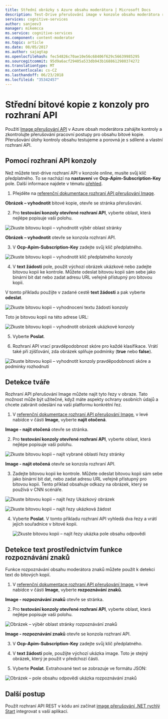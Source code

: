 ```yaml
---
title: Střední obrázky s Azure obsahu moderátora | Microsoft Docs
description: Test-Drive přerušování image v konzole obsahu moderátora rozhraní API.
services: cognitive-services
author: sanjeev3
manager: mikemcca
ms.service: cognitive-services
ms.component: content-moderator
ms.topic: article
ms.date: 08/05/2017
ms.author: sajagtap
ms.openlocfilehash: fec54826c70ae10e56c68406f629c56639985295
ms.sourcegitcommit: 95d9a6acf29405a533db943b1688612980374272
ms.translationtype: MT
ms.contentlocale: cs-CZ
ms.lasthandoff: 06/23/2018
ms.locfileid: "35342457"
---
```

# <a name="moderate-images-from-the-api-console"></a>Střední bitové kopie z konzoly pro rozhraní API

Použití [Image přerušování API](https://westus.dev.cognitive.microsoft.com/docs/services/57cf753a3f9b070c105bd2c1/operations/57cf753a3f9b070868a1f66c) v Azure obsah moderátora zahájíte kontroly a zkontrolujte přerušování pracovní postupy pro obsahu bitové kopie. Přerušování úlohy kontroly obsahu testujeme a porovná je s sdílené a vlastní rozhraní API.

## <a name="use-the-api-console"></a>Pomocí rozhraní API konzoly
Než můžete test-drive rozhraní API v konzole online, musíte svůj klíč předplatného. To se nachází na **nastavení** ve **Ocp-Apim-Subscription-Key** pole. Další informace najdete v tématu [přehled](overview.md).

1.  Přejděte na [referenční dokumentace rozhraní API přerušování Image](https://westus.dev.cognitive.microsoft.com/docs/services/57cf753a3f9b070c105bd2c1/operations/57cf753a3f9b070868a1f66c).

  **Obrázek – vyhodnotit** bitové kopie, otevře se stránka přerušování.

2. Pro **testování konzoly otevřené rozhraní API**, vyberte oblast, která nejlépe popisuje vaši polohu. 

  ![Zkuste bitovou kopii – vyhodnotit výběr oblast stránky](images/test-drive-region.png)
  
  **Obrázek – vyhodnotit** otevře se konzola rozhraní API.

3. V **Ocp-Apim-Subscription-Key** zadejte svůj klíč předplatného.

  ![Zkuste bitovou kopii – vyhodnotit klíč předplatného konzoly](images/try-image-api-1.PNG)

4. V **text žádosti** pole, použít výchozí obrázek ukázkové nebo zadejte bitovou kopii ke kontrole. Můžete odeslat bitovou kopii sám sebe jako binární bit dat nebo zadat adresu URL veřejně přístupný pro bitovou kopii. 

  V tomto příkladu použijte v zadané cestě **text žádosti** a pak vyberte **odeslat**. 

   ![Zkuste bitovou kopii – vyhodnocení textu žádosti konzoly](images/try-image-api-2.PNG)

  Toto je bitovou kopii na této adrese URL:

  ![Zkuste bitovou kopii – vyhodnotit obrázek ukázkové konzoly](images/sample-image.jpg) 

5. Vyberte **Poslat**.

6. Rozhraní API vrací pravděpodobnost skóre pro každé klasifikace. Vrátí také při zjišťování, zda obrázek splňuje podmínky (**true** nebo **false**). 

  ![Zkuste bitovou kopii – vyhodnotit konzoly pravděpodobnosti skóre a podmínky rozhodnutí](images/try-image-api-3.PNG)

## <a name="face-detection"></a>Detekce tváře

Rozhraní API přerušování Image můžete najít tyto řezy v obraze. Tato možnost může být užitečné, když máte aspekty ochrany osobních údajů a chcete zabránit odeslání na vaši platformu konkrétní řez. 

1.  V [referenční dokumentace rozhraní API přerušování Image](https://westus.dev.cognitive.microsoft.com/docs/services/57cf753a3f9b070c105bd2c1/operations/57cf753a3f9b070868a1f66c), v levé nabídce v části **Image**, vyberte **najít otočená**. 

  **Image - najít otočená** otevře se stránka.

2.  Pro **testování konzoly otevřené rozhraní API**, vyberte oblast, která nejlépe popisuje vaši polohu. 

  ![Zkuste bitovou kopii – najít vybrané oblasti řezy stránky](images/test-drive-region.png)

  **Image - najít otočená** otevře se konzola rozhraní API.

3. Zadejte bitovou kopii ke kontrole. Můžete odeslat bitovou kopii sám sebe jako binární bit dat, nebo zadat adresu URL veřejně přístupný pro bitovou kopii. Tento příklad obsahuje odkazy na obrázek, který se používá v CNN scénáře.

  ![Zkuste bitovou kopii – najít řezy Ukázkový obrázek](images/try-image-api-face-image.jpg)

  ![Zkuste bitovou kopii – najít řezy ukázková žádost](images/try-image-api-face-request.png)

4. Vyberte **Poslat**. V tomto příkladu rozhraní API vyhledá dva řezy a vrátí jejich souřadnice v bitové kopii.

   ![Zkuste bitovou kopii – najít řezy ukázka pole obsahu odpovědi](images/try-image-api-face-response.png)

## <a name="text-detection-via-ocr-capability"></a>Detekce text prostřednictvím funkce rozpoznávání znaků

Funkce rozpoznávání obsahu moderátora znaků můžete použít k detekci text do bitových kopií.

1. V [referenční dokumentace rozhraní API přerušování Image](https://westus.dev.cognitive.microsoft.com/docs/services/57cf753a3f9b070c105bd2c1/operations/57cf753a3f9b070868a1f66c), v levé nabídce v části **Image**, vyberte **rozpoznávání znaků**. 

  **Image - rozpoznávání znaků** otevře se stránka.

2. Pro **testování konzoly otevřené rozhraní API**, vyberte oblast, která nejlépe popisuje vaši polohu. 

  ![Obrázek – výběr oblast stránky rozpoznávání znaků](images/test-drive-region.png)

  **Image - rozpoznávání znaků** otevře se konzola rozhraní API.

3. V **Ocp-Apim-Subscription-Key** zadejte svůj klíč předplatného.

4. V **text žádosti** pole, použijte výchozí ukázka image. Toto je stejný obrázek, který je použit v předchozí části.

5. Vyberte **Poslat**. Extrahované text se zobrazuje ve formátu JSON:

  ![Obrázek – pole obsahu odpovědi ukázka rozpoznávání znaků](images/try-image-api-ocr.PNG)

## <a name="next-steps"></a>Další postup

Použít rozhraní API REST v kódu ani začínat [image přerušování .NET rychlý Start](image-moderation-quickstart-dotnet.md) integrovat s vaší aplikací.
